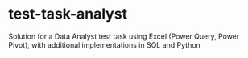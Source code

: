 # test-task-analyst
Solution for a Data Analyst test task using Excel (Power Query, Power Pivot), with additional implementations in SQL and Python

